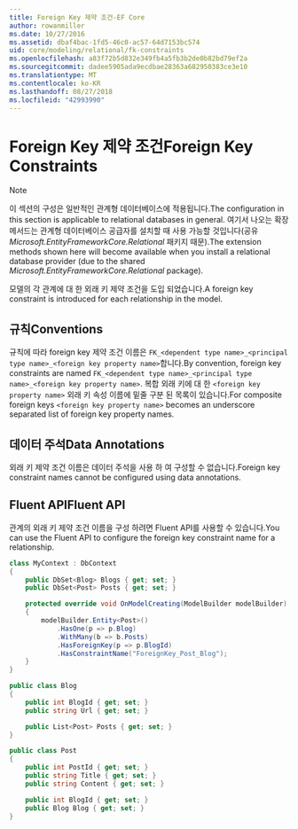 ```yaml
---
title: Foreign Key 제약 조건-EF Core
author: rowanmiller
ms.date: 10/27/2016
ms.assetid: dbaf4bac-1fd5-46c0-ac57-64d7153bc574
uid: core/modeling/relational/fk-constraints
ms.openlocfilehash: a83f72b5d832e349fb4a5fb3b2de0b82bd79ef2a
ms.sourcegitcommit: dadee5905ada9ecdbae28363a682950383ce3e10
ms.translationtype: MT
ms.contentlocale: ko-KR
ms.lasthandoff: 08/27/2018
ms.locfileid: "42993990"
---
```

# <a name="foreign-key-constraints"></a><span data-ttu-id="d3b50-102">Foreign Key 제약 조건</span><span class="sxs-lookup"><span data-stu-id="d3b50-102">Foreign Key Constraints</span></span>

> [!NOTE]  
> <span data-ttu-id="d3b50-103">이 섹션의 구성은 일반적인 관계형 데이터베이스에 적용됩니다.</span><span class="sxs-lookup"><span data-stu-id="d3b50-103">The configuration in this section is applicable to relational databases in general.</span></span> <span data-ttu-id="d3b50-104">여기서 나오는 확장 메서드는 관계형 데이터베이스 공급자를 설치할 때 사용 가능할 것입니다(공유 *Microsoft.EntityFrameworkCore.Relational* 패키지 때문).</span><span class="sxs-lookup"><span data-stu-id="d3b50-104">The extension methods shown here will become available when you install a relational database provider (due to the shared *Microsoft.EntityFrameworkCore.Relational* package).</span></span>

<span data-ttu-id="d3b50-105">모델의 각 관계에 대 한 외래 키 제약 조건을 도입 되었습니다.</span><span class="sxs-lookup"><span data-stu-id="d3b50-105">A foreign key constraint is introduced for each relationship in the model.</span></span>

## <a name="conventions"></a><span data-ttu-id="d3b50-106">규칙</span><span class="sxs-lookup"><span data-stu-id="d3b50-106">Conventions</span></span>

<span data-ttu-id="d3b50-107">규칙에 따라 foreign key 제약 조건 이름은 `FK_<dependent type name>_<principal type name>_<foreign key property name>`합니다.</span><span class="sxs-lookup"><span data-stu-id="d3b50-107">By convention, foreign key constraints are named `FK_<dependent type name>_<principal type name>_<foreign key property name>`.</span></span> <span data-ttu-id="d3b50-108">복합 외래 키에 대 한 `<foreign key property name>` 외래 키 속성 이름에 밑줄 구분 된 목록이 있습니다.</span><span class="sxs-lookup"><span data-stu-id="d3b50-108">For composite foreign keys `<foreign key property name>` becomes an underscore separated list of foreign key property names.</span></span>

## <a name="data-annotations"></a><span data-ttu-id="d3b50-109">데이터 주석</span><span class="sxs-lookup"><span data-stu-id="d3b50-109">Data Annotations</span></span>

<span data-ttu-id="d3b50-110">외래 키 제약 조건 이름은 데이터 주석을 사용 하 여 구성할 수 없습니다.</span><span class="sxs-lookup"><span data-stu-id="d3b50-110">Foreign key constraint names cannot be configured using data annotations.</span></span>

## <a name="fluent-api"></a><span data-ttu-id="d3b50-111">Fluent API</span><span class="sxs-lookup"><span data-stu-id="d3b50-111">Fluent API</span></span>

<span data-ttu-id="d3b50-112">관계의 외래 키 제약 조건 이름을 구성 하려면 Fluent API를 사용할 수 있습니다.</span><span class="sxs-lookup"><span data-stu-id="d3b50-112">You can use the Fluent API to configure the foreign key constraint name for a relationship.</span></span>

<!-- [!code-csharp[Main](samples/core/relational/Modeling/FluentAPI/Samples/Relational/RelationshipConstraintName.cs?highlight=12)] -->
``` csharp
class MyContext : DbContext
{
    public DbSet<Blog> Blogs { get; set; }
    public DbSet<Post> Posts { get; set; }

    protected override void OnModelCreating(ModelBuilder modelBuilder)
    {
        modelBuilder.Entity<Post>()
            .HasOne(p => p.Blog)
            .WithMany(b => b.Posts)
            .HasForeignKey(p => p.BlogId)
            .HasConstraintName("ForeignKey_Post_Blog");
    }
}

public class Blog
{
    public int BlogId { get; set; }
    public string Url { get; set; }

    public List<Post> Posts { get; set; }
}

public class Post
{
    public int PostId { get; set; }
    public string Title { get; set; }
    public string Content { get; set; }

    public int BlogId { get; set; }
    public Blog Blog { get; set; }
}
```
